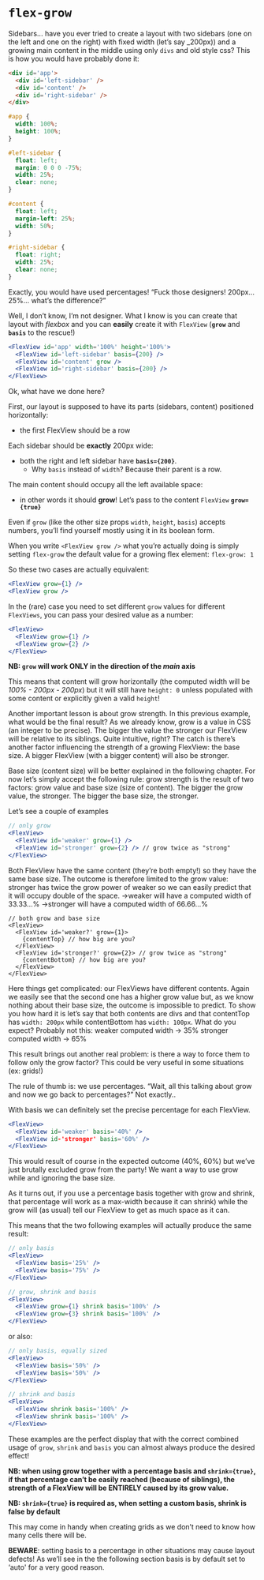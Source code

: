 # `flex-grow`

Sidebars... have you ever tried to create a layout with two sidebars (one on the left and one on the right) with fixed width (let’s say _200px)) and a growing main content in the middle using only `divs` and old style css?
This is how you would have probably done it:


```html
<div id='app'>
  <div id='left-sidebar' />
  <div id='content' />
  <div id='right-sidebar' />
</div>
```

```css
#app {
  width: 100%;
  height: 100%;
}

#left-sidebar {
  float: left;
  margin: 0 0 0 -75%;
  width: 25%;
  clear: none;
}

#content {
  float: left;
  margin-left: 25%;
  width: 50%;
}

#right-sidebar {
  float: right;
  width: 25%;
  clear: none;
}
```

Exactly, you would have used percentages! “Fuck those designers! 200px… 25%… what’s the difference?”

Well, I don’t know, I’m not designer. What I know is you can create that layout with _flexbox_ and you can **easily** create it with `FlexView` (**`grow`** and **`basis`** to the rescue!)

```jsx
<FlexView id='app' width='100%' height='100%'>
  <FlexView id='left-sidebar' basis={200} />
  <FlexView id='content' grow />
  <FlexView id='right-sidebar' basis={200} />
</FlexView>
```

Ok, what have we done here?

First, our layout is supposed to have its parts (sidebars, content) positioned horizontally:

- the first FlexView should be a row

Each sidebar should be **exactly** 200px wide:

- both the right and left sidebar have **`basis={200}`**.
  - Why `basis` instead of `width`? Because their parent is a row.

The main content should occupy all the left available space:

- in other words it should **grow**! Let’s pass to the content `FlexView` **`grow={true}`**

Even if `grow` (like the other size props `width`, `height`, `basis`) accepts numbers, you’ll find yourself mostly using it in its boolean form.

When you write `<FlexView grow />` what you’re actually doing is simply setting `flex-grow` the default value for a growing flex element: `flex-grow: 1`

So these two cases are actually equivalent:

```jsx
<FlexView grow={1} />
<FlexView grow />
```

In the (rare) case you need to set different `grow` values for different `FlexViews`, you can pass your desired value as a number:

```jsx
<FlexView>
  <FlexView grow={1} />
  <FlexView grow={2} />
</FlexView>
```

**NB: `grow` will work ONLY in the direction of the *main* axis**

This means that content will grow horizontally (the computed width will be _100% - 200px - 200px_) but it will still have `height: 0` unless populated with some content or explicitly given a valid `height`!

Another important lesson is about grow strength. In this previous example, what would be the final result?
As we already know, grow is a value in CSS (an integer to be precise). The bigger the value the stronger our FlexView will be relative to its siblings. Quite intuitive, right? The catch is there’s another factor influencing the strength of a growing FlexView: the base size.
A bigger FlexView (with a bigger content) will also be stronger.

Base size (content size) will be better explained in the following chapter. For now let’s simply accept the following rule:
grow strength is the result of two factors: grow value and base size (size of content).
The bigger the grow value, the stronger. The bigger the base size, the stronger.

Let’s see a couple of examples

```jsx
// only grow
<FlexView>
  <FlexView id='weaker' grow={1} />
  <FlexView id='stronger' grow={2} /> // grow twice as "strong"
</FlexView>
```

Both FlexView have the same content (they’re both empty!) so they have the same base size. The outcome is therefore limited to the grow value:
stronger has twice the grow power of weaker so we can easily predict that it will occupy double of the space.
→weaker will have a computed width of 33.33...%
→stronger will have a computed width of 66.66...%

```
// both grow and base size
<FlexView>
  <FlexView id='weaker?' grow={1}>
    {contentTop} // how big are you?
  </FlexView>
  <FlexView id='stronger?' grow={2}> // grow twice as "strong"
    {contentBottom} // how big are you?
  </FlexView>
</FlexView>
```

Here things get complicated: our FlexViews have different contents. Again we easily see that the second one has a higher grow value  but, as we know nothing about their base size, the outcome is impossible to predict.
To show you how hard it is let’s say that both contents are divs and that contentTop has `width: 200px` while contentBottom has `width: 100px`. What do you expect? Probably not this:
weaker computed width → 35%
stronger computed width → 65%

This result brings out another real problem: is there a way to force them to follow only the grow factor? This could be very useful in some situations (ex: grids!)

The rule of thumb is: we use percentages.
“Wait, all this talking about grow and now we go back to percentages?” Not exactly..

With basis we can definitely set the precise percentage for each FlexView.

```jsx
<FlexView>
  <FlexView id='weaker' basis='40%' />
  <FlexView id-'stronger' basis='60%' />
</FlexView>
```

This would result of course in the expected outcome (40%, 60%) but we’ve just brutally excluded grow from the party! We want a way to use grow while and ignoring the base size.

As it turns out, if you use a percentage basis together with grow  and shrink, that percentage will work as a max-width because it can shrink) while the grow will (as usual) tell our FlexView to get as much space as it can.

This means that the two following examples will actually produce the same result:

```jsx
// only basis
<FlexView>
  <FlexView basis='25%' />
  <FlexView basis='75%' />
</FlexView>

// grow, shrink and basis
<FlexView>
  <FlexView grow={1} shrink basis='100%' />
  <FlexView grow={3} shrink basis='100%' />
</FlexView>
```

or also:

```jsx
// only basis, equally sized
<FlexView>
  <FlexView basis='50%' />
  <FlexView basis='50%' />
</FlexView>

// shrink and basis
<FlexView>
  <FlexView shrink basis='100%' />
  <FlexView shrink basis='100%' />
</FlexView>
```

These examples are the perfect display that with the correct combined usage of `grow`, `shrink` and `basis` you can almost always produce the desired effect!

**NB: when using grow together with a percentage basis  and `shrink={true}`, if that percentage can’t be easily reached (because of siblings), the strength of a FlexView will be ENTIRELY caused by its grow value.**

**NB: `shrink={true}` is required as, when setting a custom basis, shrink is false by default**

This may come in handy when creating grids as we don’t need to know how many cells there will be.

**BEWARE**: setting basis to a percentage in other situations may cause layout defects! As we’ll see in the the following section basis is by default set to ‘auto' for a very good reason.
